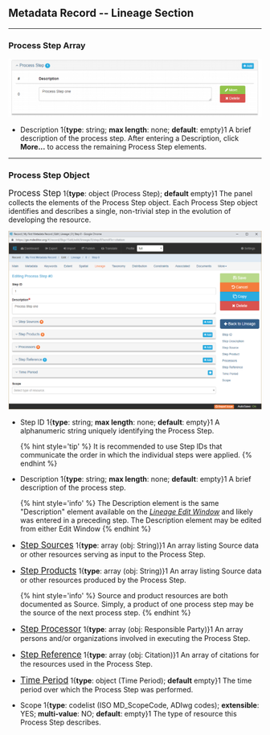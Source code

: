 ## Metadata Record -- Lineage Section
---

### Process Step Array

![Process Step Array](/assets/reference/edit-objects/metadata/lineage/processStep-array.png) 

 * <span class="md-element">Description</span> 1{**type**: string; **max length**: none; **default**: empty}1  A brief description of the process step.  After entering a <span class="md-element">Description</span>, click <strong class="btn btn-success btn-xs"> <i class="fa fa-pencil"> </i> More...</strong> to access the remaining <span class="md-panel">Process Step</span> elements. 
 
---

### Process Step Object

<span class="md-panel" style="font-size: larger">Process Step</span> 1{**type**: object (<span class="md-panel">Process Step</span>); **default** empty}1   The panel collects the elements of the <span class="md-panel">Process Step</span> object.  Each <span class="md-panel">Process Step</span> object identifies and describes a single, non-trivial step in the evolution of developing the resource. 

![Lineage Process Step Panel](/assets/reference/edit-objects/metadata/lineage/processStep-panel.png)

* <span class="md-element">Step ID</span> 1{**type**: string; **max length**: none; **default**: empty}1  A alphanumeric string uniquely identifying the <span class="md-panel">Process Step</span>.  

  {% hint style='tip' %}
  It is recommended to use <span class="md-element">Step IDs</span> that communicate the order in which the individual steps were applied.
  {% endhint %}

* <span class="md-element">Description</span> <i class="fa fa-asterisk required" title="Required"></i> 1{**type**: string; **max length**: none; **default**: empty}1  A brief description of the process step.  
 
  {% hint style='info' %}
  The <span class="md-element">Description</span> element is the same "Description" element available on the *[Lineage Edit Window](../lineage-section.md)* and likely was entered in a preceding step.  The <span class="md-element">Description</span> element may be edited from either <span class="md-window">Edit Window</span>
  {% endhint %} 

* [<span class="md-panel" style="font-size: larger">Step Sources</span>](stepSource-panel.md) 1{**type**: array (<span class="md-panel">obj: String</span>)}1  An array listing <span class="md-panel">Source</span> data or other resources serving as input to the <span class="md-panel">Process Step</span>.

* [<span class="md-panel" style="font-size: larger">Step Products</span>](stepProduct-panel.md) 1{**type**: array (<span class="md-panel">obj: String</span>)}1  An array listing <span class="md-panel">Source</span> data or other resources produced by the <span class="md-panel">Process Step</span>. 

  {% hint style='info' %}
  Source and product resources are both documented as <span class="md-panel">Source</span>.  Simply, a product of one process step may be the source of the next process step. 
  {% endhint %}

* [<span class="md-panel" style="font-size: larger">Step Processor</span>](stepProcessor-panel.md) 1{**type**: array (<span class="md-panel">obj: Responsible Party</span>)}1  An array persons and/or organizations involved in executing the <span class="md-panel">Process Step</span>. 

* [<span class="md-panel" style="font-size: larger">Step Reference</span>](stepCitation-panel.md) 1{**type**: array (<span class="md-panel">obj: Citation</span>)}1  An array of citations for the resources used in the <span class="md-panel">Process Step</span>. 

* [<span class="md-panel" style="font-size: larger">Time Period</span>](stepTime-panel.md) 1{**type**: object (<span class="md-panel">Time Period</span>); **default** empty}1  The time period over which the <span class="md-panel">Process Step</span> was performed. 

* <span class="md-element">Scope</span> 1{**type**: codelist (ISO MD_ScopeCode, ADIwg codes); **extensible**: YES; **multi-value**: NO; **default**: empty}1  The type of resource this <span class="md-panel">Process Step</span> describes. 
